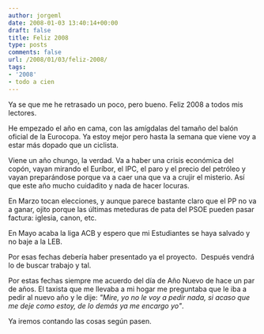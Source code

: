 ```yaml
---
author: jorgeml
date: 2008-01-03 13:40:14+00:00
draft: false
title: Feliz 2008
type: posts
comments: false
url: /2008/01/03/feliz-2008/
tags:
- '2008'
- todo a cien
---
```


Ya se que me he retrasado un poco, pero bueno. Feliz 2008 a todos mis lectores.

He empezado el año en cama, con las amígdalas del tamaño del balón oficial de la Eurocopa. Ya estoy mejor pero hasta la semana que viene voy a estar más dopado que un ciclista.

Viene un año chungo, la verdad. Va a haber una crisis económica del copón, vayan mirando el Euríbor, el IPC, el paro y el precio del petróleo y vayan preparándose porque va a caer una que va a crujir el misterio. Así que este año mucho cuidadito y nada de hacer locuras.

En Marzo tocan elecciones, y aunque parece bastante claro que el PP no va a ganar, ojito porque las últimas meteduras de pata del PSOE pueden pasar factura: iglesia, canon, etc.

En Mayo acaba la liga ACB y espero que mi Estudiantes se haya salvado y no baje a la LEB.

Por esas fechas debería haber presentado ya el proyecto.  Después vendrá lo de buscar trabajo y tal.

Por estas fechas siempre me acuerdo del día de Año Nuevo de hace un par de años. El taxista que me llevaba a mi hogar me preguntaba que le iba a pedir al nuevo año y le dije: _"Mire, yo no le voy a pedir nada, si acaso que me deje como estoy, de lo demás ya me encargo yo"_.

Ya iremos contando las cosas según pasen.
